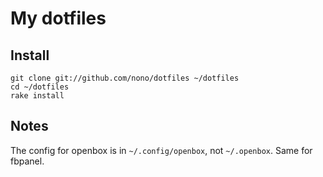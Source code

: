 My dotfiles
===========

Install
-------

```
git clone git://github.com/nono/dotfiles ~/dotfiles
cd ~/dotfiles
rake install
```

Notes
-----

The config for openbox is in `~/.config/openbox`, not `~/.openbox`.
Same for fbpanel.
